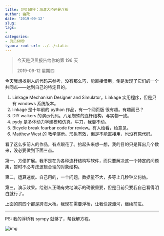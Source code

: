 ```yaml
---
title: 贝贝60秒：海湾大桥还是浮桥
author: 曲政
date: '2019-09-12'
slug: 
tags:
- 
categories:
- 贝贝60秒
typora-root-url: ../../static
---
```


>   今天是贝贝报告给你的第 196 天
>
>   2019-09-12 星期四

今天我想找别人的代码来参考，没有那么巧，能直接借用，倒是发现了它们的一个共同点——达到自己的特定目的。

1.  Linkage Mechanism Designer and Simulator。Linkage 实用程序，但是只有 windows 系统版本。
2.  linkage 是十年前的 python 作品，有一个网页版 很有趣。有趣而已？
3.  DIY walkers 的演示代码。八足蜘蛛的连杆结构，与实物一致。
4.  pydy 是多体动力学建模和仿真。牛刀，我耍不动。
5.  Bicycle break fourbar code for review。有人给看，给意见。
6.  Matthew West 的 教学演示。形象有效，但是不能直接用，也没有原代码。

看了这么多前人的作品，有点眼花了。抬起头来想一想，我的目的只是算出几个数来，没必要做到下面三点。

第一，方便扩展。我不是在为各种连杆结构写软件，而只要解决这一个特定的问题集，暂时不必考虑逻辑合理的对象结构。

第二，运算速度。自己用的，一个问题，数据量不大，多等上几秒钟又何妨。

第三，演示效果。给别人正确有效地演示的确很重要，但是目前只要我自己看得明白就行了。

上面的前四个都是跨海大桥。我现在需要浮桥，让我快速渡河，继续前进。

------

PS: 我的浮桥有 sympy 就够了，帮我解方程。

![img](/images/2019-09-12-%E8%B4%9D%E8%B4%9D60%E7%A7%92%EF%BC%9A%E6%B5%B7%E6%B9%BE%E5%A4%A7%E6%A1%A5%E8%BF%98%E6%98%AF%E6%B5%AE%E6%A1%A5/640-20200416094143533.png)